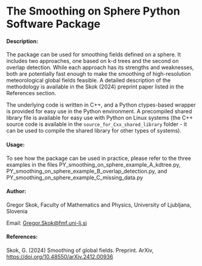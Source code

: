 # The Smoothing on Sphere Python Software Package

#### Description:

The package can be used for smoothing fields defined on a sphere. It includes two approaches, one based on k-d trees and the second on overlap detection. While each approach has its strengths and weaknesses, both are potentially fast enough to make the smoothing of high-resolution meteorological global fields feasible. A detailed description of the methodology is available in the Skok (2024) preprint paper listed in the References section. 

The underlying code is written in C++, and a Python ctypes-based wrapper is provided for easy use in the Python environment. A precompiled shared library file is available for easy use with Python on Linux systems (the C++ source code is available in the `source_for_Cxx_shared_library` folder - it can be used to compile the shared library for other types of systems). 

#### Usage:

To see how the package can be used in practice, please refer to the three examples in the files PY_smoothing_on_sphere_example_A_kdtree.py, PY_smoothing_on_sphere_example_B_overlap_detection.py, and PY_smoothing_on_sphere_example_C_missing_data.py 

#### Author:

Gregor Skok, Faculty of Mathematics and Physics, University of Ljubljana, Slovenia

Email: Gregor.Skok@fmf.uni-lj.si

#### References:

Skok, G. (2024) Smoothing of global fields. Preprint. ArXiv, https://doi.org/10.48550/arXiv.2412.00936

